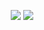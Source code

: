 <p align="middle" float="left">
  <img src="https://github-readme-stats.vercel.app/api?username=rsouth&theme=solarized-dark&count_private=true&show_icons=true&hide=contribs&disable_animations=true" /> 
  <img src="https://github-readme-stats.vercel.app/api/top-langs/?username=rsouth&theme=solarized-dark&count_private=true&show_icons=true&layout=compact" />
</p>

<!--
**rsouth/rsouth** is a ✨ _special_ ✨ repository because its `README.md` (this file) appears on your GitHub profile.

Here are some ideas to get you started:

- 🔭 I’m currently working on ...
- 🌱 I’m currently learning ...
- 👯 I’m looking to collaborate on ...
- 🤔 I’m looking for help with ...
- 💬 Ask me about ...
- 📫 How to reach me: ...
- 😄 Pronouns: ...
- ⚡ Fun fact: ...
-->
